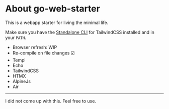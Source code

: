 # About go-web-starter

This is a webapp starter for living the minimal life.

Make sure you have the [Standalone CLI](https://tailwindcss.com/blog/standalone-cli) for TailwindCSS installed and in your `PATH`.

- Browser refresh: WIP
- Re-compile on file changes ☑️
- Templ
- Echo
- TailwindCSS
- HTMX
- AlpineJs
- Air

---

I did not come up with this. Feel free to use.

